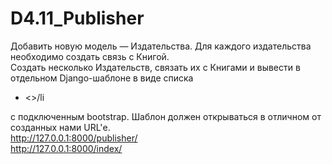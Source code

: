 # D4.11_Publisher
Добавить новую модель — Издательства. Для каждого издательства необходимо создать связь с Книгой.<BR>
Создать несколько Издательств, связать их с Книгами и вывести в отдельном Django-шаблоне в виде списка <ul><li><>/li</ul> с подключенным bootstrap. Шаблон должен открываться в отличном от созданных нами URL'е.<br>
http://127.0.0.1:8000/publisher/ <BR>
http://127.0.0.1:8000/index/
